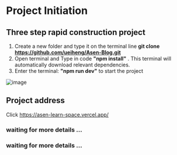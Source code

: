 # Project Initiation

## Three step rapid construction project
1. Create a new folder and type it on the terminal line **git clone https://github.com/ueiheng/Asen-Blog.git**
2. Open terminal and Type in code **"npm install"** . This terminal will automatically download relevant dependencies.
3. Enter the terminal: **"npm run dev"** to start the project


![image](https://media1.giphy.com/media/lmjmpPI9FouT0YjsAe/giphy.webp)


## Project address

Click https://asen-learn-space.vercel.app/

### waiting for more details ...
### waiting for more details ...